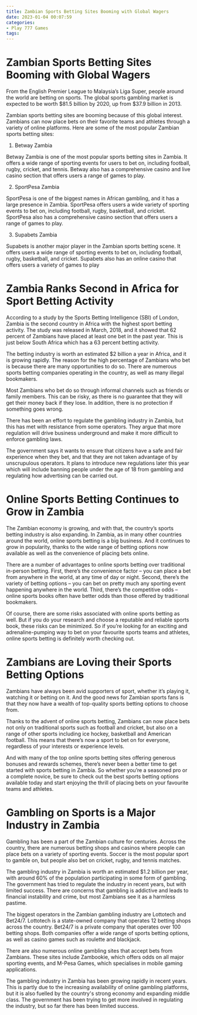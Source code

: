 ```yaml
---
title: Zambian Sports Betting Sites Booming with Global Wagers 
date: 2023-01-04 00:07:59
categories:
- Play 777 Games
tags:
---
```



#  Zambian Sports Betting Sites Booming with Global Wagers 

From the English Premier League to Malaysia’s Liga Super, people around the world are betting on sports. The global sports gambling market is expected to be worth $81.5 billion by 2020, up from $37.9 billion in 2013.

Zambian sports betting sites are booming because of this global interest. Zambians can now place bets on their favorite teams and athletes through a variety of online platforms. Here are some of the most popular Zambian sports betting sites:

1. Betway Zambia 

Betway Zambia is one of the most popular sports betting sites in Zambia. It offers a wide range of sporting events for users to bet on, including football, rugby, cricket, and tennis. Betway also has a comprehensive casino and live casino section that offers users a range of games to play.

2. SportPesa Zambia 

SportPesa is one of the biggest names in African gambling, and it has a large presence in Zambia. SportPesa offers users a wide variety of sporting events to bet on, including football, rugby, basketball, and cricket. SportPesa also has a comprehensive casino section that offers users a range of games to play.

3. Supabets Zambia 

Supabets is another major player in the Zambian sports betting scene. It offers users a wide range of sporting events to bet on, including football, rugby, basketball, and cricket. Supabets also has an online casino that offers users a variety of games to play

#  Zambia Ranks Second in Africa for Sport Betting Activity 

According to a study by the Sports Betting Intelligence (SBI) of London, Zambia is the second country in Africa with the highest sport betting activity. The study was released in March, 2018, and it showed that 62 percent of Zambians have placed at least one bet in the past year. This is just below South Africa which has a 63 percent betting activity.

The betting industry is worth an estimated $2 billion a year in Africa, and it is growing rapidly. The reason for the high percentage of Zambians who bet is because there are many opportunities to do so. There are numerous sports betting companies operating in the country, as well as many illegal bookmakers.

Most Zambians who bet do so through informal channels such as friends or family members. This can be risky, as there is no guarantee that they will get their money back if they lose. In addition, there is no protection if something goes wrong.

There has been an effort to regulate the gambling industry in Zambia, but this has met with resistance from some operators. They argue that more regulation will drive business underground and make it more difficult to enforce gambling laws.

The government says it wants to ensure that citizens have a safe and fair experience when they bet, and that they are not taken advantage of by unscrupulous operators. It plans to introduce new regulations later this year which will include banning people under the age of 18 from gambling and regulating how advertising can be carried out.

#  Online Sports Betting Continues to Grow in Zambia 

The Zambian economy is growing, and with that, the country’s sports betting industry is also expanding. In Zambia, as in many other countries around the world, online sports betting is a big business. And it continues to grow in popularity, thanks to the wide range of betting options now available as well as the convenience of placing bets online.

There are a number of advantages to online sports betting over traditional in-person betting. First, there’s the convenience factor – you can place a bet from anywhere in the world, at any time of day or night. Second, there’s the variety of betting options – you can bet on pretty much any sporting event happening anywhere in the world. Third, there’s the competitive odds – online sports books often have better odds than those offered by traditional bookmakers.

Of course, there are some risks associated with online sports betting as well. But if you do your research and choose a reputable and reliable sports book, these risks can be minimized. So if you’re looking for an exciting and adrenaline-pumping way to bet on your favourite sports teams and athletes, online sports betting is definitely worth checking out.

#  Zambians are Loving their Sports Betting Options 

Zambians have always been avid supporters of sport, whether it’s playing it, watching it or betting on it. And the good news for Zambian sports fans is that they now have a wealth of top-quality sports betting options to choose from.

Thanks to the advent of online sports betting, Zambians can now place bets not only on traditional sports such as football and cricket, but also on a range of other sports including ice hockey, basketball and American football. This means that there’s now a sport to bet on for everyone, regardless of your interests or experience levels.

And with many of the top online sports betting sites offering generous bonuses and rewards schemes, there’s never been a better time to get started with sports betting in Zambia. So whether you’re a seasoned pro or a complete novice, be sure to check out the best sports betting options available today and start enjoying the thrill of placing bets on your favourite teams and athletes.

#  Gambling on Sports is a Major Industry in Zambia

Gambling has been a part of the Zambian culture for centuries. Across the country, there are numerous betting shops and casinos where people can place bets on a variety of sporting events. Soccer is the most popular sport to gamble on, but people also bet on cricket, rugby, and tennis matches.

The gambling industry in Zambia is worth an estimated $1.2 billion per year, with around 60% of the population participating in some form of gambling. The government has tried to regulate the industry in recent years, but with limited success. There are concerns that gambling is addictive and leads to financial instability and crime, but most Zambians see it as a harmless pastime.

The biggest operators in the Zambian gambling industry are Lottotech and Bet24/7. Lottotech is a state-owned company that operates 12 betting shops across the country. Bet24/7 is a private company that operates over 100 betting shops. Both companies offer a wide range of sports betting options, as well as casino games such as roulette and blackjack.

There are also numerous online gambling sites that accept bets from Zambians. These sites include Zambookie, which offers odds on all major sporting events, and M-Pesa Games, which specialises in mobile gaming applications.

The gambling industry in Zambia has been growing rapidly in recent years. This is partly due to the increasing availability of online gambling platforms, but it is also fuelled by the country's strong economy and expanding middle class. The government has been trying to get more involved in regulating the industry, but so far there has been limited success.